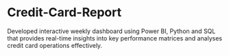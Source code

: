 # Credit-Card-Report
Developed interactive weekly dashboard using Power BI, Python and SQL that provides real-time insights into key performance matrices and analyses credit card operations effectively. 
